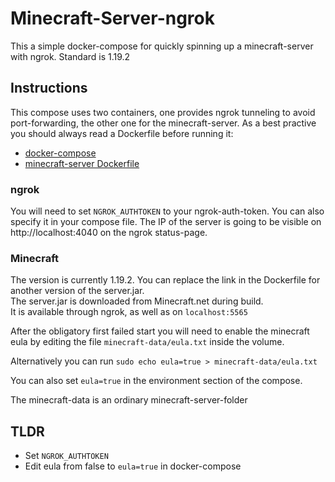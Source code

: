 # Minecraft-Server-ngrok
This a simple docker-compose for quickly spinning up a minecraft-server with ngrok.
Standard is 1.19.2

## Instructions
This compose uses two containers, one provides ngrok tunneling to avoid port-forwarding, the other one for the minecraft-server. As a best practive you should always read a Dockerfile before running it:
- [docker-compose](docker-compose.yml)
- [minecraft-server Dockerfile](minecraft/Dockerfile)
### ngrok
You will need to set `NGROK_AUTHTOKEN` to your ngrok-auth-token. You can also specify it in your compose file.
The IP of the server is going to be visible on http://localhost:4040 on the ngrok status-page.
### Minecraft
The version is currently 1.19.2. You can replace the link in the Dockerfile for another version of the server.jar. <br>
The server.jar is downloaded from Minecraft.net during build. <br>
It is available through ngrok, as well as on `localhost:5565`

After the obligatory first failed start you will need to enable the minecraft eula by editing the file `minecraft-data/eula.txt` inside the volume. 

Alternatively you can run
```sudo echo eula=true > minecraft-data/eula.txt``` 
 
 You can also set `eula=true` in the environment section of the compose.

The minecraft-data is an ordinary minecraft-server-folder
## TLDR
- Set `NGROK_AUTHTOKEN`
- Edit eula from false to `eula=true` in docker-compose
